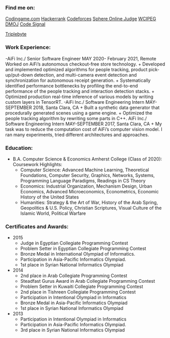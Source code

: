 ### Find me on: 

[Codingame.com](https://www.codingame.com/profile/e4ab3f0294eb09c0f3e5fde1df2cfd1c548418)
[Hackerrank](https://www.hackerrank.com/mrzero717)
[Codeforces](https://codeforces.cc/profile/Alex7)
[Sphere Online Judge](https://www.spoj.com/users/mrzero77/)
[WCIPEG](https://wcipeg.com/user/mrzero77)
[DMOJ](https://dmoj.ca/user/mrzero77/)
[Code Signal](https://app.codesignal.com/profile/aleksandar49)

[Triplebyte](https://triplebyte.com/tb/aleksandar-abas-etkdnbq)

### Work Experience:
-AiFi Inc./ Senior Software Engineer 
    MAY 2020- February 2021, Remote 
    Worked on AiFi’s autonomous checkout-free store technology. 
    + Developed and implemented optimized algorithms for people tracking, 
    product pick-up/put-down detection, and multi-camera event detection and 
    synchronization for autonomous receipt generation. 
    + Systematically identified performance bottlenecks by profiling the 
    end-to-end performance of the people tracking and interaction detection 
    stacks. 
    + Optimized production real-time inference of various models by writing 
    custom layers in TensorRT. 
-AiFi Inc./ Software Engineering Intern 
    MAY-SEPTEMBER 2018, Santa Clara, CA 
    + Built a synthetic data generator that procedurally generated scenes using a 
    game engine. 
    + Optimized the people tracking algorithm by rewriting some parts in C++. 
    AiFi Inc./ Software Engineering Intern 
    MAY-SEPTEMBER 2017, Santa Clara, CA 
    + My task was to reduce the computation cost of AiFi’s computer vision model. I 
    ran many experiments, tried different architectures and approaches. 

### Education: 
- B.A. Computer Science & Economics Amherst College (Class of 2020):
    Coursework Highlights:
    + Computer Science: Advanced Machine Learning, Theoretical Foundations, Computer 
    Security, Graphics, Networks, Systems, Programming Language Paradigms, Readings in 
    CS Theory 
    + Economics: Industrial Organization, Mechanism Design, Urban Economics, Advanced 
    Microeconomics, Econometrics, Economic History of the United States 
    + Humanities: Strategy & the Art of War, History of the Arab Spring, Geopolitics & U.S. 
    Policy, Christian Scriptures, Visual Culture of the Islamic World, Political Warfare

### Certificates and Awards:
- 2015
  + Judge in Egyptian Collegiate Programming Contest
  + Problem Setter in Egyptian Collegiate Programming Contest
  + Bronze Medal in International Olympiad of Informatics.
  + Participation in Asia-Pacific Informatics Olympiad.
  + 1st place in Syrian National Informatics Olympiad
- 2014
  + 2nd place in Arab Collegiate Programming Contest
  + Steadfast Gurus Award in Arab Collegiate Programming Contest
  + Problem Setter in Kuwaiti Collegiate Programming Contest
  + 2nd place in Tishreen Collegiate Programming Contest
  + Participation in Intentional Olympiad in Informatics
  + Bronze Medal in Asia-Pacific Informatics Olympiad
  + 1st place in Syrian National Informatics Olympiad
- 2013
  + Participation in Intentional Olympiad in Informatics
  + Participation in Asia-Pacific Informatics Olympiad.
  + 3rd  place in Syrian National Informatics Olympiad
